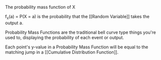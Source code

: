 
The probability mass function of X

f<sub>x</sub>(a) = P(X = a) is the probability that the [[Random Variable]] takes the output a.

Probability Mass Functions are the traditional bell curve type things you're used to, displaying the probability of each event or output.

Each point's y-value in a Probability Mass Function will be equal to the matching jump in a [[Cumulative Distribution Function]].